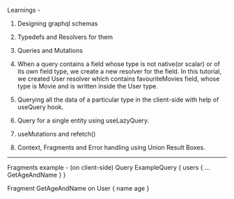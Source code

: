Learnings - 

1) Designing graphql schemas

2) Typedefs and Resolvers for them

3) Queries and Mutations

4) When a query contains a field whose type is not native(or scalar) or of its own field type, we create a new resolver for the field. 
   In this tutorial, we created User resolver which contains favouriteMovies field, whose type is Movie and is written inside the User type.

5) Querying all the data of a particular type in the client-side with help of useQuery hook.

6) Query for a single entity using useLazyQuery.

7) useMutations and refetch()

8) Context, Fragments and Error handling using Union Result Boxes.

---------------------------------------
Fragments example - (on client-side)
Query ExampleQuery {
	users {
		…GetAgeAndName
	}
}

Fragment GetAgeAndName on User {
	name
	age
}